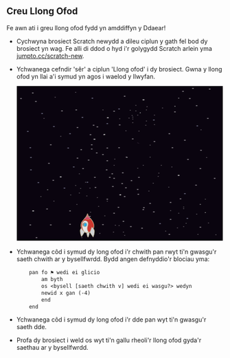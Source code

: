 ## Creu Llong Ofod 

Fe awn ati i greu llong ofod fydd yn amddiffyn y Ddaear!

+ Cychwyna brosiect Scratch newydd a dileu ciplun y gath fel bod dy brosiect yn wag. Fe alli di ddod o hyd i'r golygydd Scratch arlein yma <a href="http://jumpto.cc/scratch-new" target="_blank">jumpto.cc/scratch-new</a>.

+ Ychwanega cefndir 'sêr' a ciplun 'Llong ofod' i dy brosiect. Gwna y llong ofod yn llai a'i symud yn agos i waelod y llwyfan.

	![screenshot](images/invaders-sprites.png)

+ Ychwanega côd i symud dy long ofod i'r chwith pan rwyt ti'n gwasgu'r saeth chwith ar y bysellfwrdd. Bydd angen defnyddio'r blociau yma:

	```blocks
		pan fo ⚑ wedi ei glicio
			am byth
   			os <bysell [saeth chwith v] wedi ei wasgu?> wedyn
      		newid x gan (-4)
   			end
		end
	```

+ Ychwanega côd i symud dy long ofod i'r dde pan wyt ti'n gwasgu'r saeth dde.

+ Profa dy brosiect i weld os wyt ti'n gallu rheoli'r llong ofod gyda'r saethau ar y bysellfwrdd.
